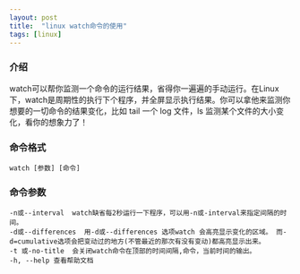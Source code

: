```yaml
---
layout: post
title:  "linux watch命令的使用"
tags: [linux]
---
```

### 介绍
watch可以帮你监测一个命令的运行结果，省得你一遍遍的手动运行。在Linux下，watch是周期性的执行下个程序，并全屏显示执行结果。你可以拿他来监测你想要的一切命令的结果变化，比如 tail 一个 log 文件，ls 监测某个文件的大小变化，看你的想象力了！
<!--excerpt-->
### 命令格式
```shell
watch [参数] [命令]
```
### 命令参数
```shell
-n或--interval  watch缺省每2秒运行一下程序，可以用-n或-interval来指定间隔的时间。
-d或--differences  用-d或--differences 选项watch 会高亮显示变化的区域。 而-d=cumulative选项会把变动过的地方(不管最近的那次有没有变动)都高亮显示出来。
-t 或-no-title  会关闭watch命令在顶部的时间间隔,命令，当前时间的输出。
-h, --help 查看帮助文档
```
